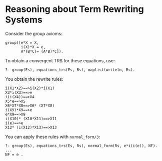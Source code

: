 # Reasoning about Term Rewriting Systems

Consider the group axioms:

    group([e*X = X,
           i(X)*X = e,
           A*(B*C)= (A*B)*C]).

To obtain a convergent TRS for these equations, use:

    ?- group(Es), equations_trs(Es, Rs), maplist(writeln, Rs).

You obtain the rewrite rules:

    i(X1*X2)==>i(X2)*i(X1)
    X3*i(X3)==>e
    i(i(X4))==>X4
    X5*e==>X5
    X6*X7*X8==>X6* (X7*X8)
    i(X9)*X9==>e
    e*X9==>X9
    i(X10)* (X10*X11)==>X11
    i(e)==>e
    X12* (i(X12)*X13)==>X13

You can apply these rules with `normal_form/3`:

    ?- group(Es), equations_trs(Es, Rs), normal_form(Rs, e*i(i(e)), NF).
    ...
    NF = e .
